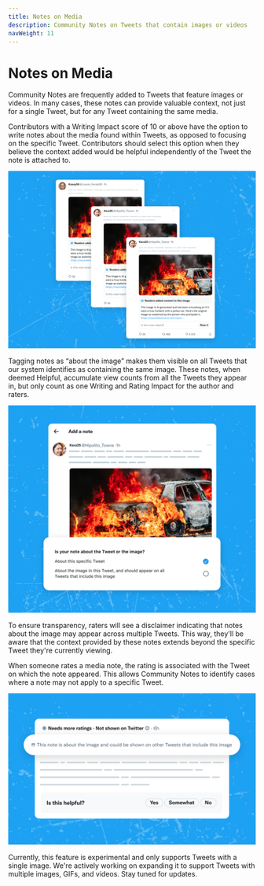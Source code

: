 ```yaml
---
title: Notes on Media
description: Community Notes on Tweets that contain images or videos
navWeight: 11
---
```

# Notes on Media

Community Notes are frequently added to Tweets that feature images or videos. In many cases, these notes can provide valuable context, not just for a single Tweet, but for any Tweet containing the same media.

Contributors with a Writing Impact score of 10 or above have the option to write notes about the media found within Tweets, as opposed to focusing on the specific Tweet. Contributors should select this option when they believe the context added would be helpful independently of the Tweet the note is attached to.

![Note-writing form with option: Is your note about the Tweet or the image?](../images/notes-on-media-01.png)

Tagging notes as “about the image” makes them visible on all Tweets that our system identifies as containing the same image. These notes, when deemed Helpful, accumulate view counts from all the Tweets they appear in, but only count as one Writing and Rating Impact for the author and raters.

![Multiple Tweets with same image and the same note applied](../images/notes-on-media-02.png)

To ensure transparency, raters will see a disclaimer indicating that notes about the image may appear across multiple Tweets. This way, they'll be aware that the context provided by these notes extends beyond the specific Tweet they're currently viewing.

When someone rates a media note, the rating is associated with the Tweet on which the note appeared. This allows Community Notes to identify cases where a note may not apply to a specific Tweet.

![Rating screen with callout: This note is about the image and could be shown on all Tweets that contain the same image](../images/notes-on-media-03.png)

Currently, this feature is experimental and only supports Tweets with a single image. We're actively working on expanding it to support Tweets with multiple images, GIFs, and videos. Stay tuned for updates.

